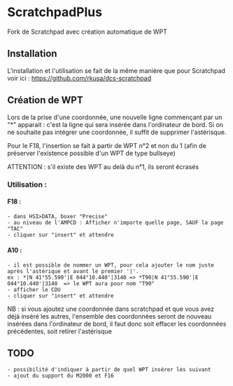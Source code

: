 # ScratchpadPlus
Fork de Scratchpad avec création automatique de WPT

## Installation

L'installation et l'utilisation se fait de la même manière que pour Scratchpad voir ici : https://github.com/rkusa/dcs-scratchpad

## Création de WPT

Lors de la prise d'une coordonnée, une nouvelle ligne commençant par un "*" apparait : c'est la ligne qui sera insérée dans l'ordinateur de bord. 
Si on ne souhaite pas intégrer une coordonnée, il suffit de supprimer l'astérisque.

Pour le F18, l'insertion se fait à partir de WPT n°2 et non du 1 (afin de préserver l'existence possible d'un WPT de type bullseye)

ATTENTION : s'il existe des WPT au delà du n°1, ils seront écrasés

### Utilisation : 

#### F18 : 

	- dans HSI>DATA, boxer "Precise" 
	- au niveau de l'AMPCD : Afficher n'importe quelle page, SAUF la page "TAC"
	- cliquer sur "insert" et attendre 


#### A10 : 

	- il est possible de nommer un WPT, pour cela ajouter le nom juste après l'astérique et avant le premier '|'.
	ex : *|N 41°55.590'|E 044°10.440'|3140 => *T90|N 41°55.590'|E 044°10.440'|3140  => le WPT aura pour nom "T90"
	- afficher le CDU 
	- cliquer sur "insert" et attendre
	

NB : si vous ajoutez une coordonnée dans scratchpad et que vous avez déjà inséré les autres, l'ensemble des coordonnées seront de nouveau insérées dans l'ordinateur de bord,
il faut donc soit effacer les coordonnées précédentes, soit retirer l'astérisque


## TODO
	- possibilité d'indiquer à partir de quel WPT insérer les suivant
	- ajout du support du M2000 et F16
